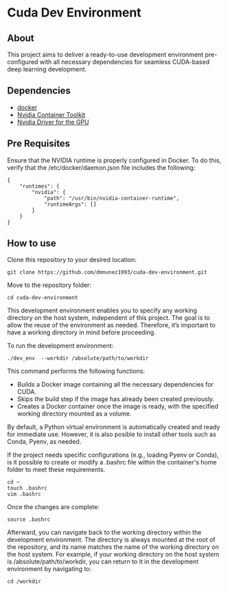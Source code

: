 # Cuda Dev Environment

## About

This project aims to deliver a ready-to-use development environment pre-configured with all necessary dependencies for seamless CUDA-based deep learning development.

## Dependencies

- [docker](https://www.docker.com/)
- [Nvidia Container Toolkit](https://github.com/NVIDIA/nvidia-container-toolkit)
- [Nvidia Driver for the GPU](https://www.nvidia.com/en-us/drivers/)

## Pre Requisites

Ensure that the NVIDIA runtime is properly configured in Docker. To do this, verify that the /etc/docker/daemon.json file includes the following:

```
{
    "runtimes": {
        "nvidia": {
            "path": "/usr/bin/nvidia-container-runtime",
            "runtimeArgs": []
        }
    }
}
```

## How to use

Clone this repository to your desired location:

    git clone https://github.com/dmnunez1993/cuda-dev-environment.git

Move to the repository folder:

    cd cuda-dev-environment

This development environment enables you to specify any working directory on the host system, independent of this project. The goal is to allow the reuse of the environment as needed. Therefore, it’s important to have a working directory in mind before proceeding.

To run the development environment:

    ./dev_env  --workdir /absolute/path/to/workdir

This command performs the following functions:

* Builds a Docker image containing all the necessary dependencies for CUDA.
* Skips the build step if the image has already been created previously.
* Creates a Docker container once the image is ready, with the specified working directory mounted as a volume.

By default, a Python virtual environment is automatically created and ready for immediate use.  However, it is also posible to install other tools such as Conda, Pyenv, as needed.

If the project needs specific configurations (e.g., loading Pyenv or Conda), is it possible to create or modify a .bashrc file within the container's home folder to meet these requirements.

    cd ~
    touch .bashrc
    vim .bashrc

Once the changes are complete:

    source .bashrc

Afterward, you can navigate back to the working directory within the development environment. The directory is always mounted at the root of the repository, and its name matches the name of the working directory on the host system. For example, if your working directory on the host system is /absolute/path/to/workdir, you can return to it in the development environment by navigating to:

    cd /workdir
